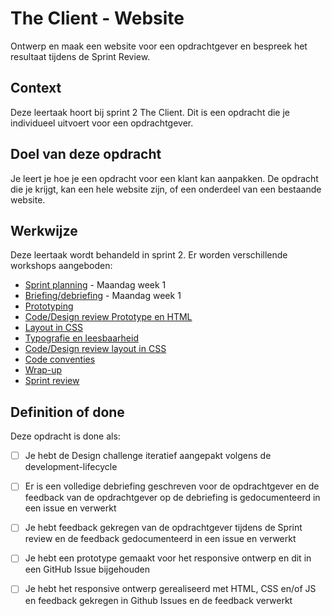 # The Client - Website
Ontwerp en maak een website voor een opdrachtgever en bespreek het resultaat tijdens de Sprint Review.

## Context
Deze leertaak hoort bij sprint 2 The Client. 
Dit is een opdracht die je individueel uitvoert voor een opdrachtgever.

## Doel van deze opdracht
Je leert je hoe je een opdracht voor een klant kan aanpakken. De opdracht die je krijgt, kan een hele website zijn, of een onderdeel van een bestaande website. 


## Werkwijze
Deze leertaak wordt behandeld in sprint 2. Er worden verschillende workshops aangeboden:

- [Sprint planning](sprint-planning.md) - Maandag week 1
- [Briefing/debriefing](briefing-debriefing.md) - Maandag week 1
- [Prototyping](prototyping.md)
- [Code/Design review Prototype en HTML](code-design-review-prototype-en-html.md)
- [Layout in CSS](layout-in-css.md) 
- [Typografie en leesbaarheid](typografie-en-leesbaarheid.md) 
- [Code/Design review layout in CSS](code-design-review-layout-in-css.md)
- [Code conventies](code-conventies.md) 
- [Wrap-up](wrap-up.md) 
- [Sprint review](sprint-review.md) 


## Definition of done

Deze opdracht is done als:

- [ ] Je hebt de Design challenge iteratief aangepakt volgens de development-lifecycle
- [ ] Er is een volledige debriefing geschreven voor de opdrachtgever en de feedback van de opdrachtgever op de debriefing is gedocumenteerd in een issue en verwerkt
- [ ] Je hebt feedback gekregen van de opdrachtgever tijdens de Sprint review en de feedback gedocumenteerd in een issue en verwerkt
- [ ] Je hebt een prototype gemaakt voor het responsive ontwerp en dit in een GitHub Issue bijgehouden
- [ ] Je hebt het responsive ontwerp gerealiseerd met HTML, CSS en/of JS en feedback gekregen in Github Issues en de feedback verwerkt

